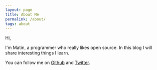 ```yaml
---
layout: page
title: About Me
permalink: /about/
tags: about
---
```


Hi,

I'm Matin, a programmer who really likes open source.
In this blog I will share interesting things I learn.

You can follow me on
[Github](https://github.com/matinkaboli) and
[Twitter](https://twitter.com/matin_kaboli).
